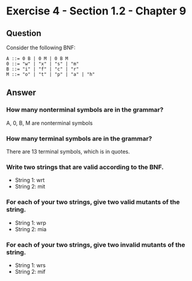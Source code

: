 # Exercise 4 - Section 1.2 - Chapter 9

## Question
Consider the following BNF:  

```
A ::= 0 B | 0 M | 0 B M
0 ::= "w" | "x" | "s" | "m"
B ::= "i" | "f" | "c" | "r"
M ::= "o" | "t" | "p" | "a" | "h"
```

## Answer
### How many nonterminal symbols are in the grammar?
A, 0, B, M are nonterminal symbols

### How many terminal symbols are in the grammar?
There are 13 terminal symbols, which is in quotes.

### Write two strings that are valid according to the BNF.
- String 1: wrt
- String 2: mit

### For each of your two strings, give two valid mutants of the string.
- String 1: wrp
- String 2: mia

### For each of your two strings, give two invalid mutants of the string.
- String 1: wrs
- String 2: mif 


